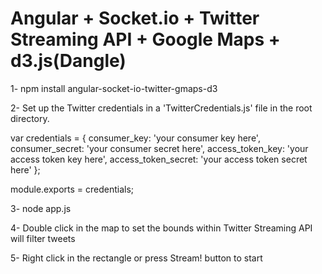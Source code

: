 # Angular + Socket.io + Twitter Streaming API + Google Maps + d3.js(Dangle)

1- npm install angular-socket-io-twitter-gmaps-d3

2- Set up the Twitter credentials in a 'TwitterCredentials.js' file in the root directory.

var credentials = {
    consumer_key: 'your consumer key here',
    consumer_secret: 'your consumer secret here',
    access_token_key: 'your access token key here',
    access_token_secret: 'your access token secret here'
};

module.exports = credentials;

3- node app.js

4- Double click in the map to set the bounds within Twitter Streaming API will filter tweets

5- Right click in the rectangle or press Stream! button to start

